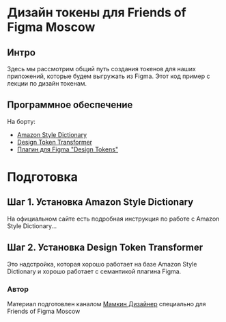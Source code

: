 # Дизайн токены для Friends of Figma Moscow
## Интро
Здесь мы рассмотрим общий путь создания токенов для наших приложений, которые будем выгружать из Figma. 
Этот код пример с лекции по дизайн токенам.

## Программное обеспечение
На борту:
* [Amazon Style Dictionary](https://amzn.github.io/style-dictionary/#/quick_start)
* [Design Token Transformer](https://github.com/lukasoppermann/design-token-transformer)
* [Плагин для Figma "Design Tokens"](https://www.figma.com/community/plugin/888356646278934516/Design-Tokens)
# Подготовка
## Шаг 1. Установка Amazon Style Dictionary 
На официальном сайте есть подробная инструкция по работе с Amazon Style Dictionary...

## Шаг 2. Установка Design Token Transformer
Это надстройка, которая хорошо работает на базе Amazon Style Dictionary и хорошо работает с семантикой плагина Figma. 

### Автор
Материал подготовлен каналом [Мамкин Дизайнер](https://t.me/uxrdesign) специально для Friends of Figma Moscow